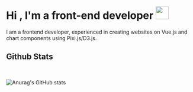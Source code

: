
<h1><b>Hi , I'm a front-end developer </b><img src="https://media.giphy.com/media/hvRJCLFzcasrR4ia7z/giphy.gif" width="35"></h1>

I am a frontend developer, experienced in creating websites on Vue.js and chart components using Pixi.js/D3.js.

## <b> Github Stats </b>
<br>
  
![Anurag's GitHub stats](https://github-readme-stats.vercel.app/api?username=oguman&show_icons=true&theme=dracula)

</a>
</div>
